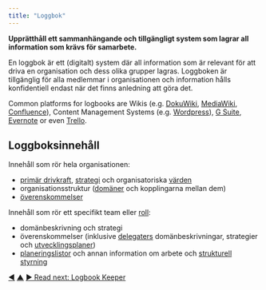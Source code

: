 ```yaml
---
title: "Loggbok"
---
```



<strong>Upprätthåll ett sammanhängande och tillgängligt system som lagrar all information som krävs för samarbete.</strong>

En loggbok är ett (digitalt) system där all information som är relevant för att driva en organisation och dess olika grupper lagras. Loggboken är tillgänglig för alla medlemmar i organisationen och information hålls konfidentiell endast när det finns anledning att göra det.

Common platforms for logbooks are Wikis (e.g. [DokuWiki](https://www.dokuwiki.org/), [MediaWiki](https://www.mediawiki.org/), [Confluence](https://www.atlassian.com/software/confluence)), Content Management Systems (e.g. [Wordpress](https://wordpress.org/)), [G Suite](https://gsuite.google.com), [Evernote](https://evernote.com/business) or even [Trello](https://trello.com/).

## Loggboksinnehåll

Innehåll som rör hela organisationen:

- <a href="#" class="tooltip" title="Primary Driver: The primary driver for a domain is the main driver that people who account for that domain respond to.">primär drivkraft</a>, <a href="#" class="tooltip" title="Strategi: A high level approach for how people will create value to successfully account for a domain.">strategi</a> och organisatoriska <a href="#" class="tooltip" title="Värderingar: Valued principles that guide behavior. Not to be confused with &quot;value&quot; (singular) in the context of a driver.">värden</a>
- organisationsstruktur (<a href="#" class="tooltip" title="Domän: A distinct area of influence, activity and decision making within an organization.">domäner</a> och kopplingarna mellan dem)
- <a href="#" class="tooltip" title="Överenskommelse: An agreed upon guideline, process, protocol or policy designed to guide the flow of value.">överenskommelser</a>

Innehåll som rör ett specifikt team eller <a href="#" class="tooltip" title="Roll: A domain that is delegated to an individual, who then becomes the role keeper.">roll</a>:

- domänbeskrivning och strategi
- överenskommelser (inklusive <a href="#" class="tooltip" title="Delegatee: An individual or group accepting responsibility for a domain delegated to them, becoming a role keeper or a team.">delegaters</a> domänbeskrivningar, strategier och [utvecklingsplaner](development-plan.html))
- <a href="#" class="tooltip" title="Planeringslista: A list of (often prioritized) uncompleted work items (deliverables), or drivers that need to be addressed.">planeringslistor</a> och annan information om arbete och <a href="#" class="tooltip" title="Governance: The process of setting objectives and making and evolving decisions that guide people towards achieving those objectives.">strukturell styrning</a>

<div class="bottom-nav">
<a href="evaluation-criteria.html" title="Back to: Utvärderingskriterier">◀</a> <a href="defining-agreements.html" title="Up: Definiera avtal">▲</a> <a href="logbook-keeper.html" title="Read next: Logbook Keeper">▶ Read next: Logbook Keeper</a>
</div>


<script type="text/javascript">
Mousetrap.bind('g n', function() {
    window.location.href = 'logbook-keeper.html';
    return false;
});
</script>

